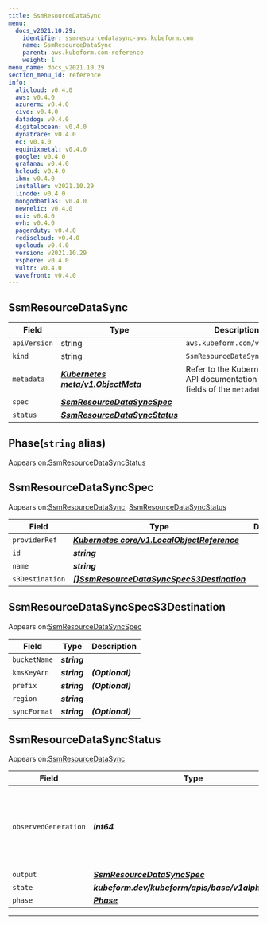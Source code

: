 ```yaml
---
title: SsmResourceDataSync
menu:
  docs_v2021.10.29:
    identifier: ssmresourcedatasync-aws.kubeform.com
    name: SsmResourceDataSync
    parent: aws.kubeform.com-reference
    weight: 1
menu_name: docs_v2021.10.29
section_menu_id: reference
info:
  alicloud: v0.4.0
  aws: v0.4.0
  azurerm: v0.4.0
  civo: v0.4.0
  datadog: v0.4.0
  digitalocean: v0.4.0
  dynatrace: v0.4.0
  ec: v0.4.0
  equinixmetal: v0.4.0
  google: v0.4.0
  grafana: v0.4.0
  hcloud: v0.4.0
  ibm: v0.4.0
  installer: v2021.10.29
  linode: v0.4.0
  mongodbatlas: v0.4.0
  newrelic: v0.4.0
  oci: v0.4.0
  ovh: v0.4.0
  pagerduty: v0.4.0
  rediscloud: v0.4.0
  upcloud: v0.4.0
  version: v2021.10.29
  vsphere: v0.4.0
  vultr: v0.4.0
  wavefront: v0.4.0
---
```


## SsmResourceDataSync
| Field | Type | Description |
| ------ | ----- | ----------- |
| `apiVersion` | string | `aws.kubeform.com/v1alpha1` |
|    `kind` | string | `SsmResourceDataSync` |
| `metadata` | ***[Kubernetes meta/v1.ObjectMeta](https://v1-18.docs.kubernetes.io/docs/reference/generated/kubernetes-api/v1.18/#objectmeta-v1-meta)***|Refer to the Kubernetes API documentation for the fields of the `metadata` field.|
| `spec` | ***[SsmResourceDataSyncSpec](#ssmresourcedatasyncspec)***||
| `status` | ***[SsmResourceDataSyncStatus](#ssmresourcedatasyncstatus)***||
## Phase(`string` alias)

Appears on:[SsmResourceDataSyncStatus](#ssmresourcedatasyncstatus)

## SsmResourceDataSyncSpec

Appears on:[SsmResourceDataSync](#ssmresourcedatasync), [SsmResourceDataSyncStatus](#ssmresourcedatasyncstatus)

| Field | Type | Description |
| ------ | ----- | ----------- |
| `providerRef` | ***[Kubernetes core/v1.LocalObjectReference](https://v1-18.docs.kubernetes.io/docs/reference/generated/kubernetes-api/v1.18/#localobjectreference-v1-core)***||
| `id` | ***string***||
| `name` | ***string***||
| `s3Destination` | ***[[]SsmResourceDataSyncSpecS3Destination](#ssmresourcedatasyncspecs3destination)***||
## SsmResourceDataSyncSpecS3Destination

Appears on:[SsmResourceDataSyncSpec](#ssmresourcedatasyncspec)

| Field | Type | Description |
| ------ | ----- | ----------- |
| `bucketName` | ***string***||
| `kmsKeyArn` | ***string***| ***(Optional)*** |
| `prefix` | ***string***| ***(Optional)*** |
| `region` | ***string***||
| `syncFormat` | ***string***| ***(Optional)*** |
## SsmResourceDataSyncStatus

Appears on:[SsmResourceDataSync](#ssmresourcedatasync)

| Field | Type | Description |
| ------ | ----- | ----------- |
| `observedGeneration` | ***int64***| ***(Optional)*** Resource generation, which is updated on mutation by the API Server.|
| `output` | ***[SsmResourceDataSyncSpec](#ssmresourcedatasyncspec)***| ***(Optional)*** |
| `state` | ***kubeform.dev/kubeform/apis/base/v1alpha1.State***| ***(Optional)*** |
| `phase` | ***[Phase](#phase)***| ***(Optional)*** |
---
